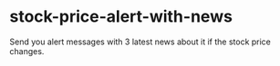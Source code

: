 # stock-price-alert-with-news
 Send you alert messages with 3 latest news about it if the stock price changes.
